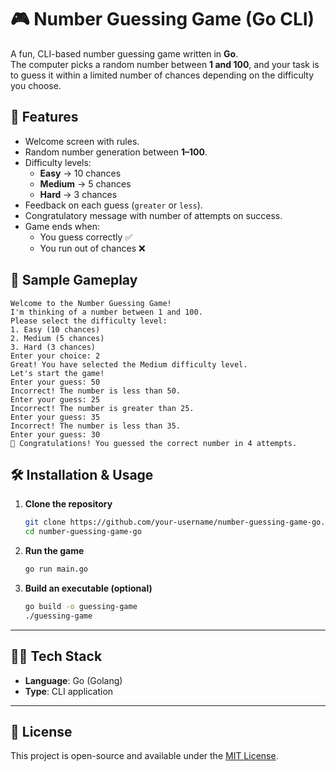 # 🎮 Number Guessing Game (Go CLI)

A fun, CLI-based number guessing game written in **Go**.  
The computer picks a random number between **1 and 100**, and your task is to guess it within a limited number of chances depending on the difficulty you choose.

## 🚀 Features
- Welcome screen with rules.
- Random number generation between **1–100**.
- Difficulty levels:
  - **Easy** → 10 chances  
  - **Medium** → 5 chances  
  - **Hard** → 3 chances  
- Feedback on each guess (`greater` or `less`).
- Congratulatory message with number of attempts on success.
- Game ends when:
  - You guess correctly ✅  
  - You run out of chances ❌  

## 📖 Sample Gameplay

```plaintext
Welcome to the Number Guessing Game!
I'm thinking of a number between 1 and 100.
Please select the difficulty level:
1. Easy (10 chances)
2. Medium (5 chances)
3. Hard (3 chances)
Enter your choice: 2
Great! You have selected the Medium difficulty level.
Let's start the game!
Enter your guess: 50
Incorrect! The number is less than 50.
Enter your guess: 25
Incorrect! The number is greater than 25.
Enter your guess: 35
Incorrect! The number is less than 35.
Enter your guess: 30
🎉 Congratulations! You guessed the correct number in 4 attempts.
```

## 🛠️ Installation & Usage

1. **Clone the repository**

   ```bash
   git clone https://github.com/your-username/number-guessing-game-go.git
   cd number-guessing-game-go
   ```

2. **Run the game**

   ```bash
   go run main.go
   ```

3. **Build an executable (optional)**

   ```bash
   go build -o guessing-game
   ./guessing-game
   ```

---



## 🧑‍💻 Tech Stack

* **Language**: Go (Golang)
* **Type**: CLI application

---

## 📜 License

This project is open-source and available under the [MIT License](LICENSE).

